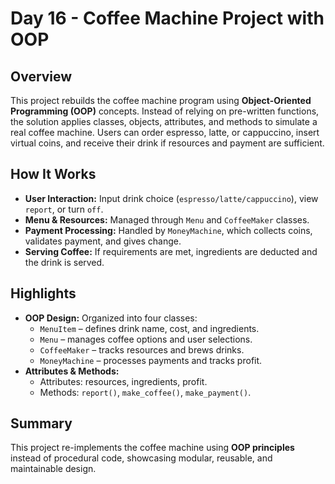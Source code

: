 # Day 16 - Coffee Machine Project with OOP

## Overview
This project rebuilds the coffee machine program using **Object-Oriented Programming (OOP)** concepts. 
Instead of relying on pre-written functions, the solution applies classes, objects, attributes, and methods to simulate a real coffee machine. 
Users can order espresso, latte, or cappuccino, insert virtual coins, and receive their drink if resources and payment are sufficient.

## How It Works
- **User Interaction:** Input drink choice (`espresso/latte/cappuccino`), view `report`, or turn `off`.
- **Menu & Resources:** Managed through `Menu` and `CoffeeMaker` classes.
- **Payment Processing:** Handled by `MoneyMachine`, which collects coins, validates payment, and gives change.
- **Serving Coffee:** If requirements are met, ingredients are deducted and the drink is served.

## Highlights
- **OOP Design:** Organized into four classes:  
  - `MenuItem` – defines drink name, cost, and ingredients.  
  - `Menu` – manages coffee options and user selections.  
  - `CoffeeMaker` – tracks resources and brews drinks.  
  - `MoneyMachine` – processes payments and tracks profit.  
- **Attributes & Methods:**  
  - Attributes: resources, ingredients, profit.  
  - Methods: `report()`, `make_coffee()`, `make_payment()`.  

## Summary
This project re-implements the coffee machine using **OOP principles** instead of procedural code, showcasing modular, reusable, and maintainable design.
